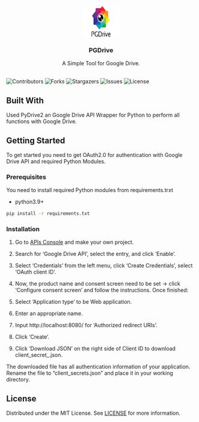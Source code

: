 ﻿<br/>
<p align="center">
  <a href="https://github.com/kaustubh135/PGDrive">
    <img src="https://github.com/kaustubh135/PGDrive/blob/main/images/logo.png" alt="Logo" width="100" height="80">
  </a>

  <h3 align="center">PGDrive</h3>

  <p align="center">
    A Simple Tool for Google Drive.
    <br/>
    <br/>
  </p>
</p>

![Contributors](https://img.shields.io/github/contributors/kaustubh135/PGDrive?color=dark-green) ![Forks](https://img.shields.io/github/forks/kaustubh135/PGDrive?style=social) ![Stargazers](https://img.shields.io/github/stars/kaustubh135/PGDrive?style=social) ![Issues](https://img.shields.io/github/issues/kaustubh135/PGDrive) ![License](https://img.shields.io/github/license/kaustubh135/PGDrive) 

## Built With

Used PyDrive2 an Google Drive API Wrapper for Python to perform all functions with Google Drive. 

## Getting Started

To get started you need to get OAuth2.0 for authentication with Google Drive API and required Python Modules.

### Prerequisites

You need to install required Python modules from requirements.trxt

* python3.9+

```sh
pip install -r requirements.txt
```

### Installation

1. Go to [APIs Console](https://console.developers.google.com/iam-admin/projects) and make your own project.

2. Search for ‘Google Drive API’, select the entry, and click ‘Enable’.

3. Select ‘Credentials’ from the left menu, click ‘Create Credentials’, select ‘OAuth client ID’.

4. Now, the product name and consent screen need to be set -> click ‘Configure consent screen’ and follow the instructions. Once finished:

5. Select ‘Application type’ to be Web application.

6. Enter an appropriate name.

7. Input http://localhost:8080/ for ‘Authorized redirect URIs’.

8. Click ‘Create’.

9. Click ‘Download JSON’ on the right side of Client ID to download client_secret_<really long ID>.json.

The downloaded file has all authentication information of your application. Rename the file to “client_secrets.json” and place it in your working directory.

## License

Distributed under the MIT License. See [LICENSE](https://github.com/kaustubh135/PGDrive/blob/main/LICENSE.md) for more information.

